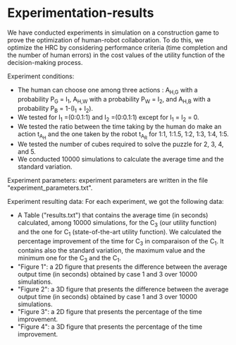 # Experimentation-results
We have conducted experiments in simulation on a construction game to prove the optimization of human-robot collaboration. To do this, we optimize the HRC by considering performance criteria (time completion and the number of human errors) in the cost values of the utility function of the decision-making process. 

Experiment conditions:
- The human can choose one among three actions : A<sub>H,G</sub> with a probability P<sub>G</sub> = I<sub>1</sub>, A<sub>H,W</sub> with a probability P<sub>W</sub> = I<sub>2</sub>, and  A<sub>H,B</sub> with a probability P<sub>B</sub> = 1-(I<sub>1</sub> + I<sub>2</sub>).
- We tested for I<sub>1</sub> =(0:0.1:1) and I<sub>2</sub> =(0:0.1:1) except for I<sub>1</sub> = I<sub>2</sub> = 0.
- We tested the ratio between the time taking by the human do make an action t<sub>A<sub>H</sub></sub> and the one taken by the robot t<sub>A<sub>R</sub></sub> for 1:1, 1:1.5, 1:2, 1:3, 1:4, 1:5.
- We tested the number of cubes required to solve the puzzle for 2, 3, 4, and 5.
- We conducted 10000 simulations to calculate the average time and the standard variation. 

Experiment parameters:
experiment parameters are written in the file "experiment_parameters.txt".


Experiment resulting data:
For each experiment, we got the following data:
- A Table ("results.txt") that contains the average time (in seconds) calculated, among 10000 simulations, for the C<sub>3</sub> (our utility function) and the one for C<sub>1</sub> (state-of-the-art utility function). We calculated the percentage improvement of the time for C<sub>3</sub> in comparaison of the C<sub>1</sub>. It contains also the standard variation, the maximum value and the minimum one for the C<sub>3</sub> and the C<sub>1</sub>.
- "Figure 1": a 2D figure that presents the difference between the average output time (in seconds) obtained by case 1 and 3 over 10000 simulations.
- "Figure 2": a 3D figure that presents the difference between the average output time (in seconds) obtained by case 1 and 3 over 10000 simulations.
- "Figure 3": a 2D figure that presents the percentage of the time improvement.
- "Figure 4": a 3D figure that presents the percentage of the time improvement.
